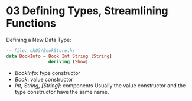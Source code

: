 # 03 Defining Types, Streamlining Functions

Defining a New Data Type:
```hs
-- file: ch03/BookStore.hs
data BookInfo = Book Int String [String]
                deriving (Show)
```
- _BookInfo_: type constructor
- _Book_: value constructor
- _Int, String, [String]_: components
Usually the value constructor and the type constructor have the same name.